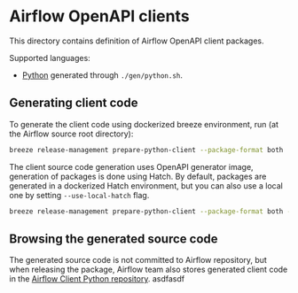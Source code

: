 <!--
 Licensed to the Apache Software Foundation (ASF) under one
 or more contributor license agreements.  See the NOTICE file
 distributed with this work for additional information
 regarding copyright ownership.  The ASF licenses this file
 to you under the Apache License, Version 2.0 (the
 "License"); you may not use this file except in compliance
 with the License.  You may obtain a copy of the License at

   http://www.apache.org/licenses/LICENSE-2.0

 Unless required by applicable law or agreed to in writing,
 software distributed under the License is distributed on an
 "AS IS" BASIS, WITHOUT WARRANTIES OR CONDITIONS OF ANY
 KIND, either express or implied.  See the License for the
 specific language governing permissions and limitations
 under the License.
-->

# Airflow OpenAPI clients

This directory contains definition of Airflow OpenAPI client packages.

Supported languages:

* [Python](https://github.com/apache/airflow-client-python) generated through `./gen/python.sh`.

## Generating client code

To generate the client code using dockerized breeze environment, run (at the Airflow source root directory):

```bash
breeze release-management prepare-python-client --package-format both
```

The client source code generation uses OpenAPI generator image, generation of packages is done using Hatch.
By default, packages are generated in a dockerized Hatch environment, but you can also use a local one by
setting `--use-local-hatch` flag.

```bash
breeze release-management prepare-python-client --package-format both --use-local-hatch
```

## Browsing the generated source code

The generated source code is not committed to Airflow repository, but when releasing the package, Airflow
team also stores generated client code in the
[Airflow Client Python repository](https://github.com/apache/airflow-client-python).
asdfasdf

